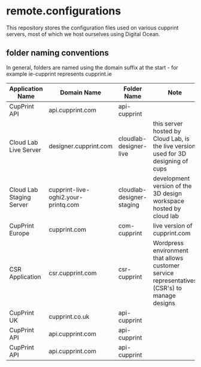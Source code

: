 # remote.configurations
This repository stores the configuration files used on various cupprint servers, most of which we host ourselves using Digital Ocean.
## folder naming conventions
In general, folders are named using the domain suffix at the start - for example ie-cupprint represents cupprint.ie 

|   Application Name   |   Domain Name   |   Folder Name   |   Note   |
| ------------- | ------------- | ------------- | ------------- |
| CupPrint API | api.cupprint.com | api-cupprint | |
| Cloud Lab Live Server | designer.cupprint.com | cloudlab-designer-live | this server hosted by Cloud Lab, is the live version used for 3D designing of cups |
| Cloud Lab Staging Server | cupprint-live-oghi2.your-printq.com | cloudlab-designer-staging | development version of the 3D design workspace hosted by cloud lab |
| CupPrint Europe | cupprint.com | com-cupprint | live version of cupprint.com |
| CSR Application | csr.cupprint.com | csr-cupprint | Wordpress environment that allows customer service representatives (CSR's) to manage designs |
| CupPrint UK | cupprint.co.uk | api-cupprint | |
| CupPrint API | api.cupprint.com | api-cupprint | |
| CupPrint API | api.cupprint.com | api-cupprint | |

